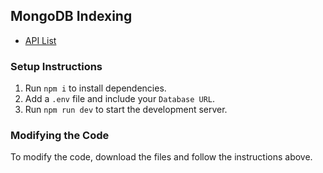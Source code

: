 ## MongoDB Indexing

- [API List](https://documenter.getpostman.com/view/25580775/2sAXjGctnm)

### Setup Instructions

1. Run `npm i` to install dependencies.
2. Add a `.env` file and include your `Database URL`.
3. Run `npm run dev` to start the development server.

### Modifying the Code

To modify the code, download the files and follow the instructions above.
